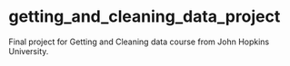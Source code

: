 # getting_and_cleaning_data_project
Final project for Getting and Cleaning data course from John Hopkins University.
